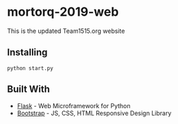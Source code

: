 # mortorq-2019-web
This is the updated Team1515.org website
## Installing
```
python start.py
```
## Built With
* [Flask](http://flask.pocoo.org/) - Web Microframework for Python
* [Bootstrap](https://getbootstrap.com/) - JS, CSS, HTML Responsive Design Library
